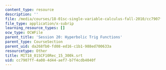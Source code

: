 ```yaml
---
content_type: resource
description: ''
file: /media/courses/18-01sc-single-variable-calculus-fall-2010/cc7907ff4a084d44aef7b7f4cdb4040f_MIT18_01SCF10Rec_15_300k.srt
file_type: application/x-subrip
learning_resource_types: []
ocw_type: OCWFile
parent_title: 'Session 20: Hyperbolic Trig Functions'
parent_type: CourseSection
parent_uid: da268fb0-fd08-ed16-c1b1-988ed700633a
resourcetype: Other
title: MIT18_01SCF10Rec_15_300k.srt
uid: cc7907ff-4a08-4d44-aef7-b7f4cdb4040f
---
```

